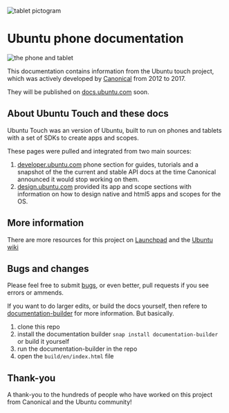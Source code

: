 ![tablet pictogram](https://assets.ubuntu.com/v1/afcff2f2-pictogram-tablet-shape.svg)

# Ubuntu phone documentation

![the phone and tablet](https://assets.ubuntu.com/v1/d456b5fa-phone%26tablet-image.jpg?w=600)

This documentation contains information from the Ubuntu touch project, which was actively developed by [Canonical](https://www.canonical.com) from 2012 to 2017.

They will be published on [docs.ubuntu.com](https://docs.ubuntu.com/) soon.

## About Ubuntu Touch and these docs

Ubuntu Touch was an version of Ubuntu, built to run on phones and tablets with a set of SDKs to create apps and scopes.

These pages were pulled and integrated from two main sources:

1. [developer.ubuntu.com](https://developer.ubuntu.com) phone section for guides, tutorials and a snapshot of the the current and stable API docs at the time Canonical announced it would stop working on them.
2. [design.ubuntu.com](https://design.ubuntu.com) provided its app and scope sections with information on how to design native and html5 apps and scopes for the OS.

## More information

There are more resources for this project on [Launchpad](https://launchpad.net/ubuntu/+source/ubuntu-touch-meta) and the [Ubuntu wiki](https://wiki.ubuntu.com/Touch)

## Bugs and changes

Please feel free to submit [bugs](https://github.com/ubuntudesign/phone-docs/issues/new), or even better, pull requests if you see errors or ammends.

If you want to do larger edits, or build the docs yourself, then refere to [documentation-builder](https://github.com/canonical-webteam/documentation-builder) for more information.  But basically.

1. clone this repo
2. install the documentation builder `snap install documentation-builder` or build it yourself
3. run the documentation-builder in the repo
4. open the `build/en/index.html` file

## Thank-you

A thank-you to the hundreds of people who have worked on this project from Canonical and the Ubuntu community!
